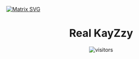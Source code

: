   [![Matrix SVG](https://raw.githubusercontent.com/rodrigograca31/rodrigograca31/master/matrix.svg)](https://www.youtube.com/watch?v=SDkAGkd4NLc) 
<p>
  <h1 align="center"><b>Real KayZzy</b></h1>
</p>

<p align="center">
    <img align="center" alt="visitors" src="https://gpvc.arturio.dev/RealKayZzy" />

